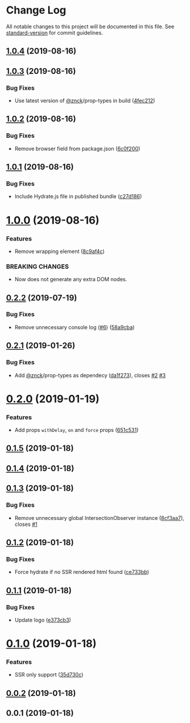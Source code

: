 # Change Log

All notable changes to this project will be documented in this file. See [standard-version](https://github.com/conventional-changelog/standard-version) for commit guidelines.

<a name="1.0.4"></a>
## [1.0.4](https://github.com/znck/lazy-hydration/compare/v1.0.3...v1.0.4) (2019-08-16)



<a name="1.0.3"></a>
## [1.0.3](https://github.com/znck/lazy-hydration/compare/v1.0.2...v1.0.3) (2019-08-16)


### Bug Fixes

* Use latest version of [@znck](https://github.com/znck)/prop-types in build ([4fec212](https://github.com/znck/lazy-hydration/commit/4fec212))



<a name="1.0.2"></a>
## [1.0.2](https://github.com/znck/lazy-hydration/compare/v1.0.1...v1.0.2) (2019-08-16)


### Bug Fixes

* Remove browser field from package.json ([6c0f200](https://github.com/znck/lazy-hydration/commit/6c0f200))



<a name="1.0.1"></a>
## [1.0.1](https://github.com/znck/lazy-hydration/compare/v1.0.0...v1.0.1) (2019-08-16)


### Bug Fixes

* Include Hydrate.js file in published bundle ([c27d186](https://github.com/znck/lazy-hydration/commit/c27d186))



<a name="1.0.0"></a>
# [1.0.0](https://github.com/znck/lazy-hydration/compare/v0.2.2...v1.0.0) (2019-08-16)


### Features

* Remove wrapping element ([8c9af4c](https://github.com/znck/lazy-hydration/commit/8c9af4c))


### BREAKING CHANGES

* Now <Hydrate> does not generate any extra DOM nodes.



<a name="0.2.2"></a>
## [0.2.2](https://github.com/znck/lazy-hydration/compare/v0.2.1...v0.2.2) (2019-07-19)


### Bug Fixes

* Remove unnecessary console log  ([#6](https://github.com/znck/lazy-hydration/issues/6)) ([58a9cba](https://github.com/znck/lazy-hydration/commit/58a9cba))



<a name="0.2.1"></a>
## [0.2.1](https://github.com/znck/lazy-hydration/compare/v0.2.0...v0.2.1) (2019-01-26)


### Bug Fixes

* Add [@znck](https://github.com/znck)/prop-types as dependecy ([da1f273](https://github.com/znck/lazy-hydration/commit/da1f273)), closes [#2](https://github.com/znck/lazy-hydration/issues/2) [#3](https://github.com/znck/lazy-hydration/issues/3)



<a name="0.2.0"></a>
# [0.2.0](https://github.com/znck/lazy-hydration/compare/v0.1.5...v0.2.0) (2019-01-19)


### Features

* Add props `withDelay`, `on` and `force` props ([651c531](https://github.com/znck/lazy-hydration/commit/651c531))



<a name="0.1.5"></a>
## [0.1.5](https://github.com/znck/lazy-hydration/compare/v0.1.4...v0.1.5) (2019-01-18)



<a name="0.1.4"></a>
## [0.1.4](https://github.com/znck/lazy-hydration/compare/v0.1.3...v0.1.4) (2019-01-18)



<a name="0.1.3"></a>
## [0.1.3](https://github.com/znck/lazy-hydration/compare/v0.1.2...v0.1.3) (2019-01-18)


### Bug Fixes

* Remove unnecessary global IntersectionObserver instance ([8cf3aa7](https://github.com/znck/lazy-hydration/commit/8cf3aa7)), closes [#1](https://github.com/znck/lazy-hydration/issues/1)



<a name="0.1.2"></a>
## [0.1.2](https://github.com/znck/lazy-hydration/compare/v0.1.1...v0.1.2) (2019-01-18)


### Bug Fixes

* Force hydrate if no SSR rendered html found ([ce733bb](https://github.com/znck/lazy-hydration/commit/ce733bb))



<a name="0.1.1"></a>
## [0.1.1](https://github.com/znck/lazy-hydration/compare/v0.1.0...v0.1.1) (2019-01-18)


### Bug Fixes

* Update logo ([e373cb3](https://github.com/znck/lazy-hydration/commit/e373cb3))



<a name="0.1.0"></a>
# [0.1.0](https://github.com/znck/lazy-hydration/compare/v0.0.2...v0.1.0) (2019-01-18)


### Features

* SSR only support ([35d730c](https://github.com/znck/lazy-hydration/commit/35d730c))



<a name="0.0.2"></a>
## [0.0.2](https://github.com/znck/lazy-hydration/compare/v0.0.1...v0.0.2) (2019-01-18)



<a name="0.0.1"></a>
## 0.0.1 (2019-01-18)
